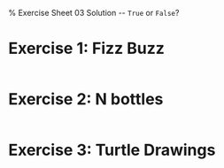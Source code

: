 % Exercise Sheet 03 Solution -- `True` or `False`?


# Exercise 1: Fizz Buzz

```{ .python .exec file=code/fizz_buzz.py }
```


# Exercise 2: N bottles

```{ .python .exec file=code/n_bottles.py }
```


# Exercise 3: Turtle Drawings

```{ .python file=code/turtle_drawing.py }
```

